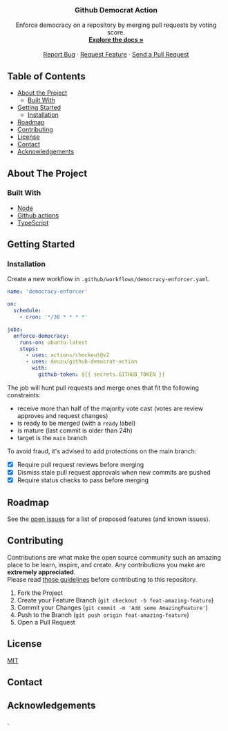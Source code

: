 <br />
<p align="center">
  <!-- <a href="#">
    <img src="./logo.png" alt="Logo" width="80" height="80">
  </a> -->

  <h3 align="center">Github Democrat Action</h3>

  <p align="center">
    Enforce democracy on a repository by merging pull requests by voting score.
    <br />
    <a href="https://github.com/deuzu/github-democrat-action/"><strong>Explore the docs »</strong></a>
    <br />
    <br />
    <a href="https://github.com/deuzu/github-democrat-action/issues">Report Bug</a>
    ·
    <a href="https://github.com/deuzu/github-democrat-action/issues">Request Feature</a>
    ·
    <a href="https://github.com/deuzu/github-democrat-action/pulls">Send a Pull Request</a>
  </p>
</p>

## Table of Contents

* [About the Project](#about-the-project)
  * [Built With](#built-with)
* [Getting Started](#getting-started)
  * [Installation](#installation)
* [Roadmap](#roadmap)
* [Contributing](#contributing)
* [License](#license)
* [Contact](#contact)
* [Acknowledgements](#acknowledgements)

## About The Project

### Built With

* [Node](https://nodejs.org)
* [Github actions](https://github.com/features/actions)
* [TypeScript](https://www.typescriptlang.org/)

## Getting Started

### Installation

Create a new workflow in `.github/workflows/democracy-enforcer.yaml`.

```yaml
name: 'democracy-enforcer'

on:
  schedule:
    - cron: '*/30 * * * *'

jobs:
  enforce-democracy:
    runs-on: ubuntu-latest
    steps:
      - uses: actions/checkout@v2
      - uses: deuzu/github-democrat-action
        with:
          github-token: ${{ secrets.GITHUB_TOKEN }}
```

The job will hunt pull requests and merge ones that fit the following constraints:
- receive more than half of the majority vote cast (votes are review approves and request changes)
- is ready to be merged (with a `ready` label)
- is mature (last commit is older than 24h)
- target is the `main` branch

To avoid fraud, it's advised to add protections on the main branch:
- [X] Require pull request reviews before merging
- [X] Dismiss stale pull request approvals when new commits are pushed
- [X] Require status checks to pass before merging

## Roadmap

See the [open issues](https://github.com/deuzu/github-democrat-action/issues) for a list of proposed features (and known issues).

## Contributing

Contributions are what make the open source community such an amazing place to be learn, inspire, and create. Any contributions you make are **extremely appreciated**.  
Please read [those guidelines](./.github/CONTRIBUTING.md) before contributing to this repository.

1. Fork the Project
2. Create your Feature Branch (`git checkout -b feat-amazing-feature`)
3. Commit your Changes (`git commit -m 'Add some AmazingFeature'`)
4. Push to the Branch (`git push origin feat-amazing-feature`)
5. Open a Pull Request

## License

[MIT](./LICENSE)

## Contact

## Acknowledgements

.
